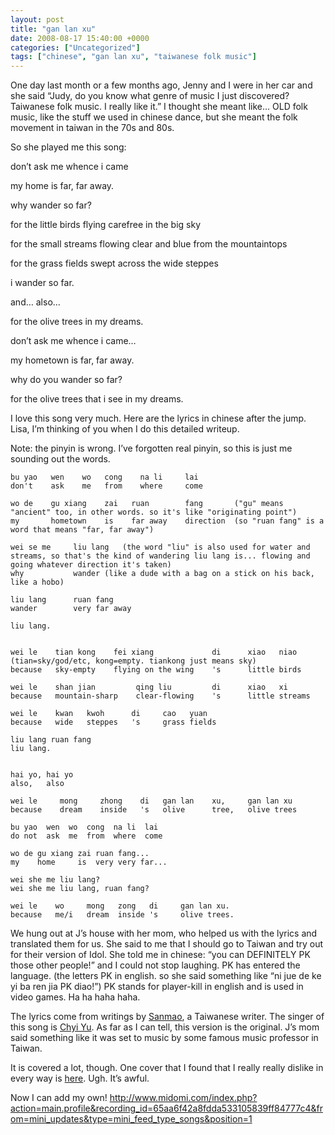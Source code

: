 ```yaml
---
layout: post
title: "gan lan xu"
date: 2008-08-17 15:40:00 +0000
categories: ["Uncategorized"]
tags: ["chinese", "gan lan xu", "taiwanese folk music"]
---
```


One day last month or a few months ago, Jenny and I were in her car and she said “Judy, do you know what genre of music I just discovered? Taiwanese folk music. I really like it.” I thought she meant like… OLD folk music, like the stuff we used in chinese dance, but she meant the folk movement in taiwan in the 70s and 80s. 

So she played me this song: 

don’t ask me whence i came

my home is far, far away.

why wander so far?

for the little birds flying carefree in the big sky

for the small streams flowing clear and blue from the mountaintops

for the grass fields swept across the wide steppes

i wander so far.

and… also…

for the olive trees in my dreams.

don’t ask me whence i came…

my hometown is far, far away.

why do you wander so far?

for the olive trees that i see in my dreams.

I love this song very much. Here are the lyrics in chinese after the jump. Lisa, I’m thinking of you when I do this detailed writeup. 

Note: the pinyin is wrong. I’ve forgotten real pinyin, so this is just me sounding out the words.

```
bu yao   wen    wo   cong    na li     lai
don't    ask    me   from    where     come

wo de    gu xiang    zai   ruan        fang       ("gu" means "ancient" too, in other words. so it's like "originating point")
my       hometown    is    far away    direction  (so "ruan fang" is a word that means "far, far away")

wei se me     liu lang   (the word "liu" is also used for water and streams, so that's the kind of wandering liu lang is... flowing and going whatever direction it's taken)
why           wander (like a dude with a bag on a stick on his back, like a hobo)

liu lang      ruan fang
wander        very far away

liu lang.


wei le    tian kong    fei xiang             di      xiao   niao       (tian=sky/god/etc, kong=empty. tiankong just means sky)
because   sky-empty    flying on the wing    's      little birds

wei le    shan jian         qing liu         di      xiao   xi
because   mountain-sharp    clear-flowing    's      little streams

wei le    kwan   kwoh      di     cao   yuan
because   wide   steppes   's     grass fields

liu lang ruan fang
liu lang.


hai yo, hai yo
also,   also

wei le     mong     zhong    di   gan lan    xu,     gan lan xu
because    dream    inside   's   olive      tree,   olive trees

bu yao  wen  wo  cong  na li  lai
do not  ask  me  from  where  come

wo de gu xiang zai ruan fang...
my    home     is  very very far...

wei she me liu lang?
wei she me liu lang, ruan fang?

wei le    wo     mong   zong   di     gan lan xu.
because   me/i   dream  inside 's     olive trees.
```

We hung out at J’s house with her mom, who helped us with the lyrics and translated them for us. She said to me that I should go to Taiwan and try out for their version of Idol. She told me in chinese: “you can DEFINITELY PK those other people!” and I could not stop laughing. PK has entered the language. (the letters PK in english. so she said something like “ni jue de ke yi ba ren jia PK diao!”) PK stands for player-kill in english and is used in video games. Ha ha haha haha.

The lyrics come from writings by [Sanmao](http://en.wikipedia.org/wiki/Sanmao_(author)), a Taiwanese writer. The singer of this song is [Chyi Yu](http://en.wikipedia.org/wiki/Chyi_Yu). As far as I can tell, this version is the original. J’s mom said something like it was set to music by some famous music professor in Taiwan.

It is covered a lot, though. One cover that I found that I really really dislike in every way is [here](http://www.youtube.com/watch?v=1WmyaBfGMD8). Ugh. It’s awful.

Now I can add my own! http://www.midomi.com/index.php?action=main.profile&recording_id=65aa6f42a8fdda533105839ff84777c4&from=mini_updates&type=mini_feed_type_songs&position=1